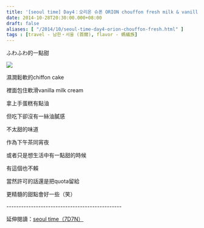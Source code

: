 ```yaml
---
title: '[seoul time] Day4：오리온 슈폰 ORION chouffon fresh milk & vanilla'
date: 2014-10-28T20:30:00.000+08:00
draft: false
aliases: [ "/2014/10/seoul-time-day4-orion-chouffon-fresh.html" ]
tags : [travel - 남한・서울 (首爾), flavor - 螞蟻族]
---
```


ふわふわ的一點甜  

[![](https://3.bp.blogspot.com/-zaMgCSsvne8/XE2LajFJS2I/AAAAAAAAHbc/JWLRc2JrN5MQ2PUaP7cdzRPVBsjsk8abACLcBGAs/s640/15630507742_88be9d6a2f_z.jpg)](https://3.bp.blogspot.com/-zaMgCSsvne8/XE2LajFJS2I/AAAAAAAAHbc/JWLRc2JrN5MQ2PUaP7cdzRPVBsjsk8abACLcBGAs/s1600/15630507742_88be9d6a2f_z.jpg)

濕潤鬆軟的chiffon cake

裡面包住軟滑vanilla milk cream

拿上手蛋糕有點油

但吃下卻沒有一絲油膩感

不太甜的味道

作為下午茶同宵夜

或者只是想生活中有一點甜的時候

有這個也不賴

  

當然許可的話還是把quota留給

更精髓的甜點會好一些（笑）  
  
\-----------------------------------------------  
  
延伸閱讀：[seoul time（7D7N）](http://www.hidie.net/2014/11/seoul-time7d7n.html)